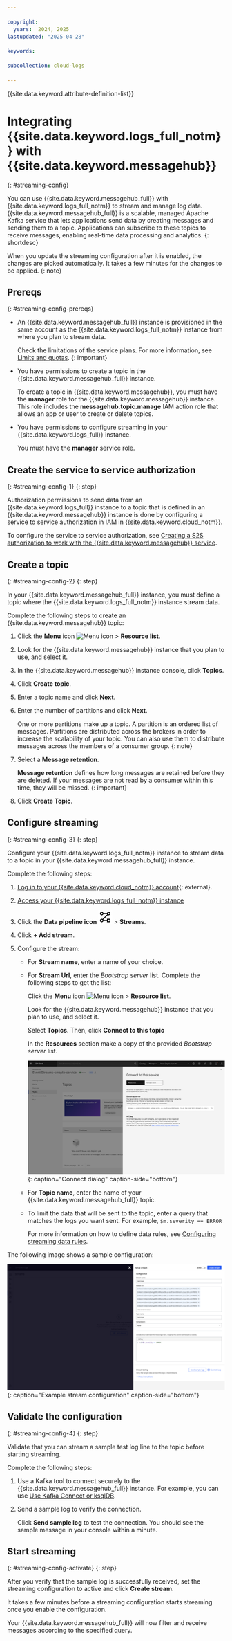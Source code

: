 ```yaml
---

copyright:
  years:  2024, 2025
lastupdated: "2025-04-28"

keywords:

subcollection: cloud-logs

---
```


{{site.data.keyword.attribute-definition-list}}

# Integrating {{site.data.keyword.logs_full_notm}} with {{site.data.keyword.messagehub}}
{: #streaming-config}

You can use {{site.data.keyword.messagehub_full}} with {{site.data.keyword.logs_full_notm}} to stream and manage log data. {{site.data.keyword.messagehub_full}} is a scalable, managed Apache Kafka service that lets applications send data by creating messages and sending them to a topic. Applications can subscribe to these topics to receive messages, enabling real-time data processing and analytics.
{: shortdesc}

When you update the streaming configuration after it is enabled, the changes are picked automatically. It takes a few minutes for the changes to be applied.
{: note}

## Prereqs
{: #streaming-config-prereqs}

- An {{site.data.keyword.messagehub_full}} instance is provisioned in the same account as the {{site.data.keyword.logs_full_notm}} instance from where you plan to stream data.

    Check the limitations of the service plans. For more information, see [Limits and quotas](/docs/EventStreams?topic=EventStreams-kafka_quotas).
    {: important}

- You have permissions to create a topic in the {{site.data.keyword.messagehub_full}} instance.

    To create a topic in {{site.data.keyword.messagehub}}, you must have the **manager** role for the {{site.data.keyword.messagehub}} instance. This role includes the **messagehub.topic.manage** IAM action role that allows an app or user to create or delete topics.

- You have permissions to configure streaming in your {{site.data.keyword.logs_full}} instance.

    You must have the **manager** service role.



## Create the service to service authorization
{: #streaming-config-1}
{: step}

Authorization permissions to send data from an {{site.data.keyword.logs_full}} instance to a topic that is defined in an {{site.data.keyword.messagehub}} instance is done by configuring a service to service authorization in IAM in {{site.data.keyword.cloud_notm}}.

To configure the service to service authorization, see [Creating a S2S authorization to work with the {{site.data.keyword.messagehub}} service](/docs/cloud-logs?topic=cloud-logs-iam-service-auth-es).


## Create a topic
{: #streaming-config-2}
{: step}

In your {{site.data.keyword.messagehub_full}} instance, you must define a topic where the {{site.data.keyword.logs_full_notm}} instance stream data.

Complete the following steps to create an {{site.data.keyword.messagehub}} topic:

1. Click the **Menu** icon ![Menu icon](../icons/icon_hamburger.svg) &gt; **Resource list**.

2. Look for the {{site.data.keyword.messagehub}} instance that you plan to use, and select it.

3. In the {{site.data.keyword.messagehub}} instance console, click **Topics**.

4. Click **Create topic**.

5. Enter a topic name and click **Next**.

6. Enter the number of partitions and click **Next**.

    One or more partitions make up a topic. A partition is an ordered list of messages. Partitions are distributed across the brokers in order to increase the scalability of your topic. You can also use them to distribute messages across the members of a consumer group.
    {: note}

7. Select a **Message retention**.

    **Message retention** defines how long messages are retained before they are deleted. If your messages are not read by a consumer within this time, they will be missed.
    {: important}

8. Click **Create Topic**.


## Configure streaming
{: #streaming-config-3}
{: step}

Configure your {{site.data.keyword.logs_full_notm}} instance to stream data to a topic in your {{site.data.keyword.messagehub_full}} instance.

Complete the following steps:

1. [Log in to your {{site.data.keyword.cloud_notm}} account](https://cloud.ibm.com/login){: external}.

2. [Access your {{site.data.keyword.logs_full_notm}} instance](/docs/cloud-logs?topic=cloud-logs-instance-launch#instance-launch-cloud-ui)

3. Click the **Data pipeline icon** ![Data pipeline icon](/icons/data-pipeline.svg "Data pipeline") > **Streams**.

4. Click **+ Add stream**.

5. Configure the stream:

   * For **Stream name**, enter a name of your choice.

   * For **Stream Url**,  enter the _Bootstrap server_ list. Complete the following steps to get the list:

        Click the **Menu** icon ![Menu icon](../icons/icon_hamburger.svg) &gt; **Resource list**.

        Look for the {{site.data.keyword.messagehub}} instance that you plan to use, and select it.

        Select **Topics**. Then, click **Connect to this topic**

        In the **Resources** section make a copy of the provided _Bootstrap server_ list.

        ![connect-to-service-page](images/es-connect-page.png){: caption="Connect dialog" caption-side="bottom"}

   * For **Topic name**, enter the name of your {{site.data.keyword.messagehub_full}} topic.

   * To limit the data that will be sent to the topic, enter a query that matches the logs you want sent. For example, `$m.severity == ERROR`

       For more information on how to define data rules, see [Configuring streaming data rules](/docs/cloud-logs?topic=cloud-logs-streaming_rules).

The following image shows a sample configuration:

![add-streams](images/es-add-streams.png){: caption="Example stream configuration" caption-side="bottom"}


## Validate the configuration
{: #streaming-config-4}
{: step}

Validate that you can stream a sample test log line to the topic before starting streaming.

Complete the following steps:

1. Use a Kafka tool to connect securely to the {{site.data.keyword.messagehub_full}} instance. For example, you can use [Use Kafka Connect or ksqlDB](/docs/EventStreams?topic=EventStreams-quick_setup_guide&interface=ui#kafka_connect_ksql).

2. Send a sample log to verify the connection.

    Click **Send sample log** to test the connection. You should see the sample message in your console within a minute.



## Start streaming
 {: #streaming-config-activate}
 {: step}

After you verify that the sample log is successfully received, set the streaming configuration to active and click **Create stream**.

It takes a few minutes before a streaming configuration starts streaming once you enable the configuration.

Your {{site.data.keyword.messagehub_full}} will now filter and receive messages according to the specified query.
